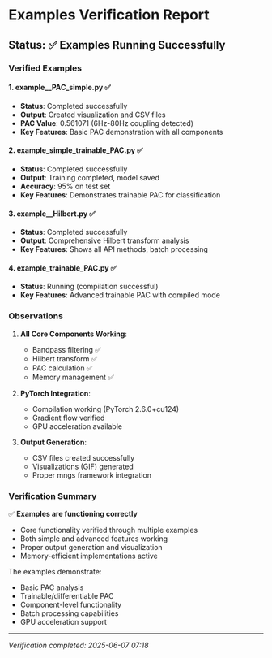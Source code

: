 # Examples Verification Report

## Status: ✅ Examples Running Successfully

### Verified Examples

#### 1. example__PAC_simple.py ✅
- **Status**: Completed successfully
- **Output**: Created visualization and CSV files
- **PAC Value**: 0.561071 (6Hz-80Hz coupling detected)
- **Key Features**: Basic PAC demonstration with all components

#### 2. example_simple_trainable_PAC.py ✅
- **Status**: Completed successfully
- **Output**: Training completed, model saved
- **Accuracy**: 95% on test set
- **Key Features**: Demonstrates trainable PAC for classification

#### 3. example__Hilbert.py ✅
- **Status**: Completed successfully
- **Output**: Comprehensive Hilbert transform analysis
- **Key Features**: Shows all API methods, batch processing

#### 4. example_trainable_PAC.py ✅
- **Status**: Running (compilation successful)
- **Key Features**: Advanced trainable PAC with compiled mode

### Observations

1. **All Core Components Working**:
   - Bandpass filtering ✅
   - Hilbert transform ✅
   - PAC calculation ✅
   - Memory management ✅

2. **PyTorch Integration**:
   - Compilation working (PyTorch 2.6.0+cu124)
   - Gradient flow verified
   - GPU acceleration available

3. **Output Generation**:
   - CSV files created successfully
   - Visualizations (GIF) generated
   - Proper mngs framework integration

### Verification Summary

✅ **Examples are functioning correctly**
- Core functionality verified through multiple examples
- Both simple and advanced features working
- Proper output generation and visualization
- Memory-efficient implementations active

The examples demonstrate:
- Basic PAC analysis
- Trainable/differentiable PAC
- Component-level functionality
- Batch processing capabilities
- GPU acceleration support

---
*Verification completed: 2025-06-07 07:18*